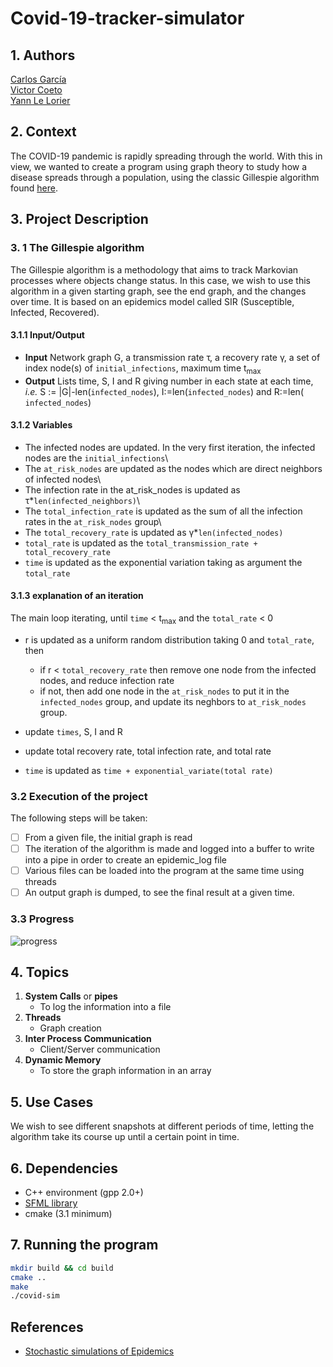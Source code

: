 
# Covid-19-tracker-simulator

## 1. Authors

[Carlos García](https://github.com/cxrlos)\
[Victor Coeto](https://github.com/vcoetoG)\
[Yann Le Lorier](https://github.com/yannlelorier)

## 2. Context

The COVID-19 pandemic is rapidly spreading through the world. With this in view, we wanted to create a program using graph theory to study how a disease spreads through a population, using the classic Gillespie algorithm found [here](https://link.springer.com/content/pdf/bbm%3A978-3-319-50806-1%2F1.pdf).

## 3. Project Description

### 3. 1 The Gillespie algorithm

The Gillespie algorithm is a methodology that aims to track Markovian processes where objects change status. In this case, we wish to use this algorithm in a given starting graph, see the end graph, and the changes over time. It is based on an epidemics model called SIR (Susceptible, Infected, Recovered).

#### 3.1.1 Input/Output

- **Input** Network graph G, a transmission rate &tau;, a recovery rate &gamma;, a set of index node(s) of ```initial_infections```, maximum time t<sub>max</sub>
- **Output** Lists time, S, I and R giving number in each state at each time, *i.e.* S := |G|-len(```infected_nodes```), I:=len(```infected_nodes```) and R:=len( ```infected_nodes```)

#### 3.1.2 Variables

- The infected nodes are updated. In the very first iteration, the infected nodes are the ```initial_infections```\
- The ```at_risk_nodes``` are updated as the nodes which are direct neighbors of infected nodes\
- The infection rate in the at_risk_nodes is updated as &tau;*```len(infected_neighbors)```\
- The ```total_infection_rate``` is updated as the sum of all the infection rates in the ```at_risk_nodes``` group\
- The ```total_recovery_rate``` is updated as &gamma;*```len(infected_nodes)```
- ```total_rate``` is updated as the ```total_transmission_rate + total_recovery_rate```
- ```time``` is updated as the exponential variation taking as argument the ```total_rate```

#### 3.1.3 explanation of an iteration

The main loop iterating, until ```time``` &lt; t<sub>max</sub> and the ```total_rate``` &lt; 0

- r is updated as a uniform random distribution taking 0 and ```total_rate```, then

    - if r &lt; ```total_recovery_rate``` then remove one node from the infected nodes, and reduce infection rate
    - if not, then add one node in the ```at_risk_nodes``` to put it in the ```infected_nodes``` group, and update its neghbors to ```at_risk_nodes``` group.
- update ```times```, S, I and R
- update total recovery rate, total infection rate, and total rate
- ```time``` is updated as ```time + exponential_variate(total rate)```

### 3.2 Execution of the project

The following steps will be taken:

- [ ] From a given file, the initial graph is read
- [ ] The iteration of the algorithm is made and logged into a buffer to write into a pipe in order to create an epidemic_log file
- [ ] Various files can be loaded into the program at the same time using threads
- [ ] An output graph is dumped, to see the final result at a given time.

### 3.3 Progress

![progress](https://progress-bar.dev/0/ "progress")

## 4. Topics

1. **System Calls** or **pipes**
   - To log the information into a file
2. **Threads**
   - Graph creation
3. **Inter Process Communication**
    - Client/Server communication
4. **Dynamic Memory**
    - To store the graph information in an array

## 5. Use Cases

We wish to see different snapshots at different periods of time, letting the algorithm take its course up until a certain point in time.

## 6. Dependencies

- C++ environment (gpp 2.0+)
- [SFML library](https://www.sfml-dev.org/tutorials/2.5/start-linux.php)
- cmake (3.1 minimum)

## 7. Running the program

~~~sh
mkdir build && cd build
cmake ..
make
./covid-sim
~~~

## References

- [Stochastic simulations of Epidemics](https://link.springer.com/content/pdf/bbm%3A978-3-319-50806-1%2F1.pdf)
